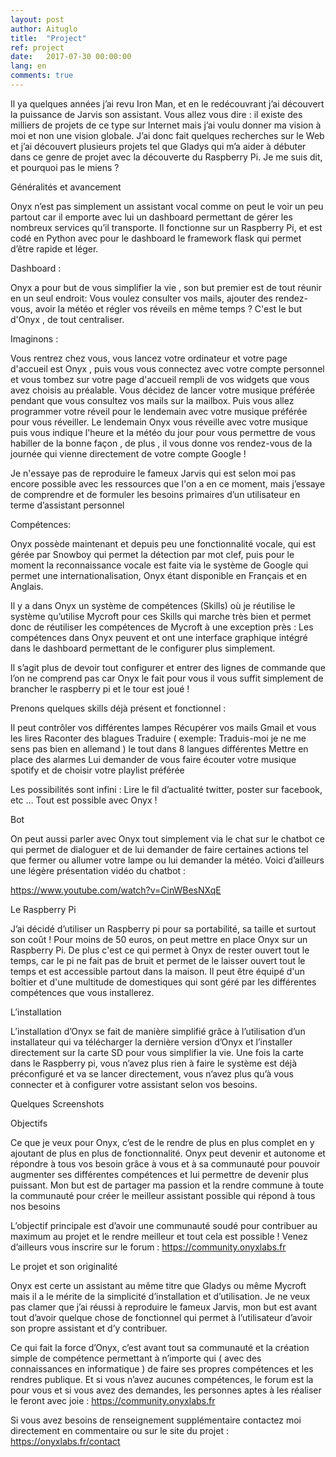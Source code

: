 ```yaml
---
layout: post
author: Aituglo
title:  "Project"
ref: project
date:   2017-07-30 00:00:00
lang: en
comments: true
---
```



Il ya quelques années j’ai revu Iron Man, et en le redécouvrant j’ai découvert la puissance de Jarvis son assistant. Vous allez vous dire : il existe des milliers de projets de ce type sur Internet mais j’ai voulu donner ma vision à moi et non une vision globale.
J’ai donc fait quelques recherches sur le Web et j’ai découvert plusieurs projets tel que Gladys qui m’a aider à débuter dans ce genre de projet avec la découverte du Raspberry Pi.
Je me suis dit, et pourquoi pas le miens ?

Généralités et avancement

Onyx n’est pas simplement un assistant vocal comme on peut le voir un peu partout car il emporte avec lui un dashboard permettant de gérer les nombreux services qu’il transporte.
Il fonctionne sur un Raspberry Pi, et est codé en Python avec pour le dashboard le framework flask qui permet d’être rapide et léger.

Dashboard :

Onyx a pour but de vous simplifier la vie , son but premier est de tout réunir en un seul endroit:
Vous voulez consulter vos mails, ajouter des rendez-vous, avoir la météo et régler vos réveils en même temps ? C'est le but d'Onyx , de tout centraliser.

Imaginons :

Vous rentrez chez vous, vous lancez votre ordinateur et votre page d'accueil est Onyx , puis vous vous connectez avec votre compte personnel et vous tombez sur votre page d'accueil rempli de vos widgets que vous avez choisis au préalable.
Vous décidez de lancer votre musique préférée pendant que vous consultez vos mails sur la mailbox.
Puis vous allez programmer votre réveil pour le lendemain avec votre musique préférée pour vous réveiller.
Le lendemain Onyx vous réveille avec votre musique puis vous indique l'heure et la météo du jour pour vous permettre de vous habiller de la bonne façon , de plus , il vous donne vos rendez-vous de la journée qui vienne directement de votre compte Google !

Je n'essaye pas de reproduire le fameux Jarvis qui est selon moi pas encore possible avec les ressources que l'on a en ce moment, mais j’essaye de comprendre et de formuler les besoins primaires d’un utilisateur en terme d’assistant personnel

Compétences:

Onyx possède maintenant et depuis peu une fonctionnalité vocale, qui est gérée par Snowboy qui permet la détection par mot clef, puis pour le moment la reconnaissance vocale est faite via le système de Google qui permet une internationalisation, Onyx étant disponible en Français et en Anglais.

Il y a dans Onyx un système de compétences (Skills) où je réutilise le système qu’utilise Mycroft pour ces Skills qui marche très bien et permet donc de réutiliser les compétences de Mycroft à une exception près : Les compétences dans Onyx peuvent et ont une interface graphique intégré dans le dashboard permettant de le configurer plus simplement.

Il s’agit plus de devoir tout configurer et entrer des lignes de commande que l’on ne comprend pas car Onyx le fait pour vous il vous suffit simplement de brancher le raspberry pi et le tour est joué !

Prenons quelques skills déjà présent et fonctionnel :

Il peut contrôler vos différentes lampes
Récupérer vos mails Gmail et vous les lires
Raconter des blagues
Traduire ( exemple: Traduis-moi je ne me sens pas bien en allemand ) le tout dans 8 langues différentes
Mettre en place des alarmes
Lui demander de vous faire écouter votre musique spotify et de choisir votre playlist préférée

Les possibilités sont infini : Lire le fil d’actualité twitter, poster sur facebook, etc …
Tout est possible avec Onyx !

Bot

On peut aussi parler avec Onyx tout simplement via le chat sur le chatbot ce qui permet de dialoguer et de lui demander de faire certaines actions tel que fermer ou allumer votre lampe ou lui demander la météo. Voici d’ailleurs une légère présentation vidéo du chatbot :

https://www.youtube.com/watch?v=CinWBesNXqE

Le Raspberry Pi

J’ai décidé d’utiliser un Raspberry pi pour sa portabilité, sa taille et surtout son coût ! Pour moins de 50 euros, on peut mettre en place Onyx sur un Raspberry Pi.
De plus c'est ce qui permet à Onyx de rester ouvert tout le temps, car le pi ne fait pas de bruit et permet de le laisser ouvert tout le temps et est accessible partout dans la maison.
Il peut être équipé d'un boîtier et d'une multitude de domestiques qui sont géré par les différentes compétences que vous installerez.

L’installation

L’installation d’Onyx se fait de manière simplifié grâce à l’utilisation d’un installateur qui va télécharger la dernière version d’Onyx et l’installer directement sur la carte SD pour vous simplifier la vie.
Une fois la carte dans le Raspberry pi, vous n’avez plus rien à faire le système est déjà préconfiguré et va se lancer directement, vous n’avez plus qu’à vous connecter et à configurer votre assistant selon vos besoins.

Quelques Screenshots

Objectifs

Ce que je veux pour Onyx, c’est de le rendre de plus en plus complet en y ajoutant de plus en plus de fonctionnalité. Onyx peut devenir et autonome et répondre à tous vos besoin grâce à vous et à sa communauté pour pouvoir augmenter ses différentes compétences et lui permettre de devenir plus puissant.
Mon but est de partager ma passion et la rendre commune à toute la communauté pour créer le meilleur assistant possible qui répond à tous nos besoins

L’objectif principale est d’avoir une communauté soudé pour contribuer au maximum au projet et le rendre meilleur et tout cela est possible !
Venez d’ailleurs vous inscrire sur le forum : https://community.onyxlabs.fr

Le projet et son originalité

Onyx est certe un assistant au même titre que Gladys ou même Mycroft mais il a le mérite de la simplicité d’installation et d’utilisation.
Je ne veux pas clamer que j’ai réussi à reproduire le fameux Jarvis, mon but est avant tout d’avoir quelque chose de fonctionnel qui permet à l’utilisateur d’avoir son propre assistant et d’y contribuer.

Ce qui fait la force d’Onyx, c’est avant tout sa communauté et la création simple de compétence permettant à n’importe qui ( avec des connaissances en informatique ) de faire ses propres compétences et les rendres publique. Et si vous n’avez aucunes compétences, le forum est la pour vous et si vous avez des demandes, les personnes aptes à les réaliser le feront avec joie : https://community.onyxlabs.fr

Si vous avez besoins de renseignement supplémentaire contactez moi directement en commentaire ou sur le site du projet : https://onyxlabs.fr/contact
